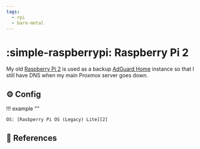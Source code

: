```yaml
---
tags:
  - rpi
  - bare-metal
---
```

# :simple-raspberrypi: Raspberry Pi 2

My old [Raspberry Pi 2][3] is used as a backup [AdGuard Home][1] instance so that I still have DNS
when my main Proxmox server goes down.

## :gear: Config

!!! example ""

    OS: [Rasbperry Pi OS (Legacy) Lite][2]

## :link: References

[1]: <../apps/adguard.md>
[2]: <https://www.raspberrypi.com/software/>
[3]: <https://www.raspberrypi.com/products/raspberry-pi-2-model-b/>
